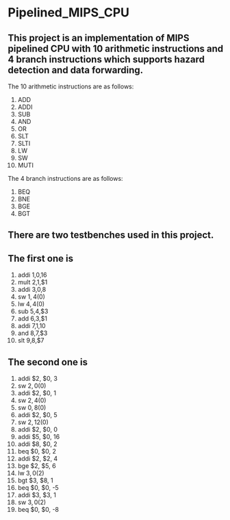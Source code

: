 # Pipelined_MIPS_CPU

## This project is an implementation of MIPS pipelined CPU with 10 arithmetic instructions and 4 branch instructions which supports hazard detection and data forwarding. 
The 10 arithmetic instructions are as follows:
1. ADD
2. ADDI
3. SUB
4. AND
5. OR
6. SLT
7. SLTI
8. LW
9. SW
10. MUTI

The 4 branch instructions are as follows:
1. BEQ
2. BNE
3. BGE
4. BGT

## There are two testbenches used in this project. 
## The first one is 
1. addi $1,$0,16
2. mult $2,$1,$1
3. addi $3,$0,8
4. sw $1,4($0)
5. lw $4,4($0)
6. sub $5,$4,$3
7. add $6,$3,$1
8. addi $7,$1,10
9. and $8,$7,$3
10. slt $9,$8,$7

## The second one is 
1. addi $2, $0, 3
2. sw $2, 0($0)
3. addi $2, $0, 1
4. sw $2, 4($0)
5. sw $0, 8($0)
6. addi $2, $0, 5
7. sw $2, 12($0)
8. addi $2, $0, 0
9. addi $5, $0, 16
10. addi $8, $0, 2
11. beq $0, $0, 2
12. addi $2, $2, 4
13. bge $2, $5, 6
14. lw $3, 0($2)
15. bgt $3, $8, 1
16. beq $0, $0, -5
17. addi $3, $3, 1
18. sw $3, 0($2)
19. beq $0, $0, -8
